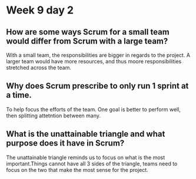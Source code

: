 # Week 9 day 2

## How are some ways Scrum for a small team would differ from Scrum with a large team?
With a small team, the responsibilities are bigger in regards to the project. A larger team would have more resources, and thus moore responsibilities stretched across the team.

## Why does Scrum prescribe to only run 1 sprint at a time.
To help focus the efforts of the team. One goal is better to perform well, then splitting attetntion between many.

## What is the unattainable triangle and what purpose does it have in Scrum?
The unattainable triangle reminds us to focus on what is the most important.Things cannot have all 3 sides of the triangle, teams need to focus on the two that make the most sense for the project.